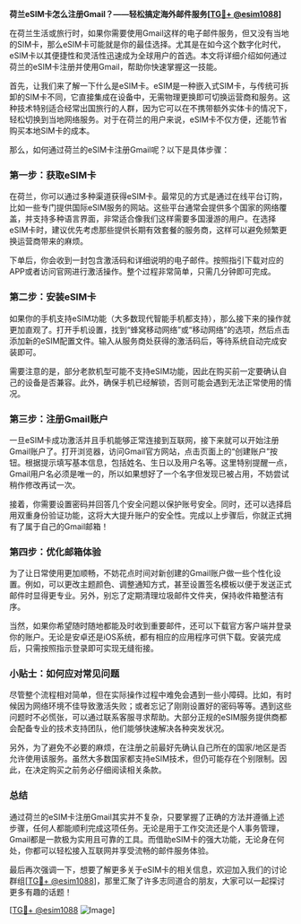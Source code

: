 **荷兰eSIM卡怎么注册Gmail？——轻松搞定海外邮件服务[[TG💪+ @esim1088](https://t.me/s/esim1088)]**

在荷兰生活或旅行时，如果你需要使用Gmail这样的电子邮件服务，但又没有当地的SIM卡，那么eSIM卡可能就是你的最佳选择。尤其是在如今这个数字化时代，eSIM卡以其便捷性和灵活性迅速成为全球用户的首选。本文将详细介绍如何通过荷兰的eSIM卡注册并使用Gmail，帮助你快速掌握这一技能。

首先，让我们来了解一下什么是eSIM卡。eSIM是一种嵌入式SIM卡，与传统可拆卸的SIM卡不同，它直接集成在设备中，无需物理更换即可切换运营商和服务。这种技术特别适合经常出国旅行的人群，因为它可以在不携带额外实体卡的情况下，轻松切换到当地网络服务。对于在荷兰的用户来说，eSIM卡不仅方便，还能节省购买本地SIM卡的成本。

那么，如何通过荷兰的eSIM卡注册Gmail呢？以下是具体步骤：

### **第一步：获取eSIM卡**
在荷兰，你可以通过多种渠道获得eSIM卡。最常见的方式是通过在线平台订购，比如一些专门提供国际eSIM服务的网站。这些平台通常会提供多个国家的网络覆盖，并支持多种语言界面，非常适合像我们这样需要多国漫游的用户。在选择eSIM卡时，建议优先考虑那些提供长期有效套餐的服务商，这样可以避免频繁更换运营商带来的麻烦。

下单后，你会收到一封包含激活码和详细说明的电子邮件。按照指引下载对应的APP或者访问官网进行激活操作。整个过程非常简单，只需几分钟即可完成。

### **第二步：安装eSIM卡**
如果你的手机支持eSIM功能（大多数现代智能手机都支持），那么接下来的操作就更加直观了。打开手机设置，找到“蜂窝移动网络”或“移动网络”的选项，然后点击添加新的eSIM配置文件。输入从服务商处获得的激活码后，等待系统自动完成安装即可。

需要注意的是，部分老款机型可能不支持eSIM功能，因此在购买前一定要确认自己的设备是否兼容。此外，确保手机已经解锁，否则可能会遇到无法正常使用的情况。

### **第三步：注册Gmail账户**
一旦eSIM卡成功激活并且手机能够正常连接到互联网，接下来就可以开始注册Gmail账户了。打开浏览器，访问Gmail官方网站，点击页面上的“创建账户”按钮。根据提示填写基本信息，包括姓名、生日以及用户名等。这里特别提醒一点，Gmail用户名必须是唯一的，所以如果想好了一个名字但发现已被占用，不妨尝试稍作修改再试一次。

接着，你需要设置密码并回答几个安全问题以保护账号安全。同时，还可以选择启用双重身份验证功能，这将大大提升账户的安全性。完成以上步骤后，你就正式拥有了属于自己的Gmail邮箱！

### **第四步：优化邮箱体验**
为了让日常使用更加顺畅，不妨花点时间对新创建的Gmail账户做一些个性化设置。例如，可以更改主题颜色、调整通知方式，甚至设置签名模板以便于发送正式邮件时显得更专业。另外，别忘了定期清理垃圾邮件文件夹，保持收件箱整洁有序。

当然，如果你希望随时随地都能及时收到重要邮件，还可以下载官方客户端并登录你的账户。无论是安卓还是iOS系统，都有相应的应用程序可供下载。安装完成后，只需按照指示登录即可实现无缝衔接。

### **小贴士：如何应对常见问题**
尽管整个流程相对简单，但在实际操作过程中难免会遇到一些小障碍。比如，有时候因为网络环境不佳导致激活失败；或者忘记了刚刚设置好的密码等等。遇到这些问题时不必慌张，可以通过联系客服寻求帮助。大部分正规的eSIM服务提供商都会配备专业的技术支持团队，他们能够快速解决各种突发状况。

另外，为了避免不必要的麻烦，在注册之前最好先确认自己所在的国家/地区是否允许使用该服务。虽然大多数国家都支持eSIM技术，但仍可能存在个别限制。因此，在决定购买之前务必仔细阅读相关条款。

### **总结**
通过荷兰的eSIM卡注册Gmail其实并不复杂，只要掌握了正确的方法并遵循上述步骤，任何人都能顺利完成这项任务。无论是用于工作交流还是个人事务管理，Gmail都是一款极为实用且可靠的工具。而借助eSIM卡的强大功能，无论身在何处，你都可以轻松接入互联网并享受流畅的邮件服务体验。

最后再次强调一下，想要了解更多关于eSIM卡的相关信息，欢迎加入我们的讨论群组[[TG💪+ @esim1088](https://t.me/s/esim1088)]，那里汇聚了许多志同道合的朋友，大家可以一起探讨更多有趣的话题！ 

[[TG💪+ @esim1088](https://t.me/s/esim1088) ![Image](https://i.postimg.cc/4NQfJmqS/Snipaste-2025-05-13-00-14-12.png)]